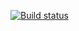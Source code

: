 [![Build status](https://ci.appveyor.com/api/projects/status/qky6yl2nfywqqoag/branch/main?svg=true)](https://ci.appveyor.com/project/SergeevKostia/patterns-task1/branch/main)
